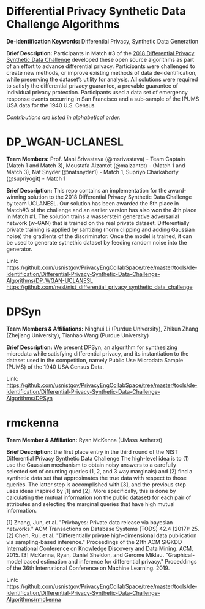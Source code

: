 <h1>Differential Privacy Synthetic Data Challenge Algorithms</h1>

<strong>De-identification Keywords:</strong> Differential Privacy, Synthetic Data Generation

<strong>Brief Description:</strong> Participants in Match #3 of the [2018 Differential Privacy Synthetic Data Challenge](https://www.nist.gov/ctl/pscr/funding-opportunities/prizes-challenges/2018-differential-privacy-synthetic-data-challenge) developed these open source algorithms as part of an effort to advance differential privacy. Participants were challenged to create new methods, or improve existing methods of data de-identification, while preserving the dataset’s utility for analysis. All solutions were required to satisfy the differential privacy guarantee, a provable guarantee of individual privacy protection. Participants used a data set of emergency response events occurring in San Francisco and a sub-sample of the IPUMS USA data for the 1940 U.S. Census.

<em>Contributions are listed in alphabetical order.</em>

<h1>DP_WGAN-UCLANESL</h1>
<strong>Team Members:</strong> Prof. Mani Srivastava (@msrivastava) - Team Captain (Match 1 and Match 3), Moustafa Alzantot (@malzantot) - (Match 1 and Match 3), Nat Snyder (@natsnyder1) - Match 1, Supriyo Charkaborty (@supriyogit) - Match 1

<strong>Brief Description:</strong> This repo contains an implementation for the award-winning solution to the 2018 Differential Privacy Synthetic Data Challenge by team UCLANESL. Our solution has been awarded the 5th place in Match#3 of the challenge and an earlier version has also won the 4th place in Match #1. The solution trains a wasserstein generative adversarial network (w-GAN) that is trained on the real private dataset. Differentially private training is applied by santizing (norm clipping and adding Gaussian noise) the gradients of the discriminator. Once the model is trained, it can be used to generate sytnethic dataset by feeding random noise into the generator.

Link: https://github.com/usnistgov/PrivacyEngCollabSpace/tree/master/tools/de-identification/Differential-Privacy-Synthetic-Data-Challenge-Algorithms/DP_WGAN-UCLANESL
https://github.com/nesl/nist_differential_privacy_synthetic_data_challenge

<h1>DPSyn</h1>
<strong>Team Members & Affiliations:</strong> Ninghui Li (Purdue University), Zhikun Zhang (Zhejiang University), Tianhao Wang (Purdue University)

<strong>Brief Description:</strong> We present DPSyn, an algorithm for synthesizing microdata while satisfying differential privacy, and its instantiation to the dataset used in the competition, namely Public Use Microdata Sample (PUMS) of the 1940 USA Census Data.

Link: https://github.com/usnistgov/PrivacyEngCollabSpace/tree/master/tools/de-identification/Differential-Privacy-Synthetic-Data-Challenge-Algorithms/DPSyn

<h1>rmckenna</h1>
<strong>Team Member & Affiliation:</strong> Ryan McKenna (UMass Amherst)

<strong>Brief Description:</strong> the first place entry in the third round of the NIST Differential Privacy Synthetic Data Challenge
The high-level idea is to (1) use the Gaussian mechanism to obtain noisy answers to a carefully selected set of counting queries (1, 2, and 3 way marginals) and (2) find a synthetic data set that approximates the true data with respect to those queries. The latter step is accomplished with [3], and the previous step uses ideas inspired by [1] and [2]. More specifically, this is done by calculating the mutual information (on the public dataset) for each pair of attributes and selecting the marginal queries that have high mutual information.

[1] Zhang, Jun, et al. "Privbayes: Private data release via bayesian networks." ACM Transactions on Database Systems (TODS) 42.4 (2017): 25.
[2] Chen, Rui, et al. "Differentially private high-dimensional data publication via sampling-based inference." Proceedings of the 21th ACM SIGKDD International Conference on Knowledge Discovery and Data Mining. ACM, 2015.
[3] McKenna, Ryan, Daniel Sheldon, and Gerome Miklau. "Graphical-model based estimation and inference for differential privacy." Proceddings of the 36th International Conference on Machine Learning. 2019.

Link: https://github.com/usnistgov/PrivacyEngCollabSpace/tree/master/tools/de-identification/Differential-Privacy-Synthetic-Data-Challenge-Algorithms/rmckenna
